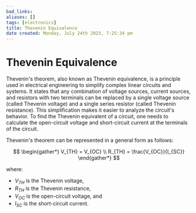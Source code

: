 ```yaml
---
bad_links: 
aliases: []
tags: [electronics]
title: Thevenin Equivalence
date created: Monday, July 24th 2023, 7:25:34 pm
---
```

# Thevenin Equivalence

Thevenin's theorem, also known as Thevenin equivalence, is a principle used in electrical engineering to simplify complex linear circuits and systems. It states that any combination of voltage sources, current sources, and resistors with two terminals can be replaced by a single voltage source (called Thevenin voltage) and a single series resistor (called Thevenin resistance). This simplification makes it easier to analyze the circuit's behavior. To find the Thevenin equivalent of a circuit, one needs to calculate the open-circuit voltage and short-circuit current at the terminals of the circuit.

Thevenin's theorem can be represented in a general form as follows:

$$
\begin{gather*} 
V_{TH} = V_{OC} \\
R_{TH} = \frac{V_{OC}}{I_{SC}}
\end{gather*}
$$

where:
- $V_{TH}$ is the Thevenin voltage,
- $R_{TH}$ is the Thevenin resistance,
- $V_{OC}$ is the open-circuit voltage, and
- $I_{SC}$ is the short-circuit current.
